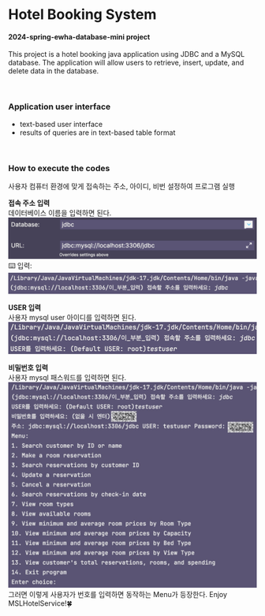 # Hotel Booking System
#### 2024-spring-ewha-database-mini project

This project is a hotel booking java application using JDBC and a MySQL database.
The application will allow users to retrieve, insert, update, and delete data in the database.

</br>

### Application user interface
- text-based user interface
- results of queries are in text-based table format

</br>

### How to execute the codes
사용자 컴퓨터 환경에 맞게 접속하는 주소, 아이디, 비번 설정하여 프로그램 실행

**접속 주소 입력**
</br>데이터베이스 이름을 입력하면 된다.
![img.png](img.png)
⌨️ 입력:
![img_1.png](img_1.png)

**USER 입력**
</br>사용자 mysql user 아이디를 입력하면 된다.
![img_3.png](img_3.png)

**비밀번호 입력**
</br>사용자 mysql 패스워드를 입력하면 된다.
![img_4.png](img_4.png)
그러면 이렇게 사용자가 번호를 입력하면 동작하는 Menu가 등장한다. Enjoy MSLHotelService!🍀
